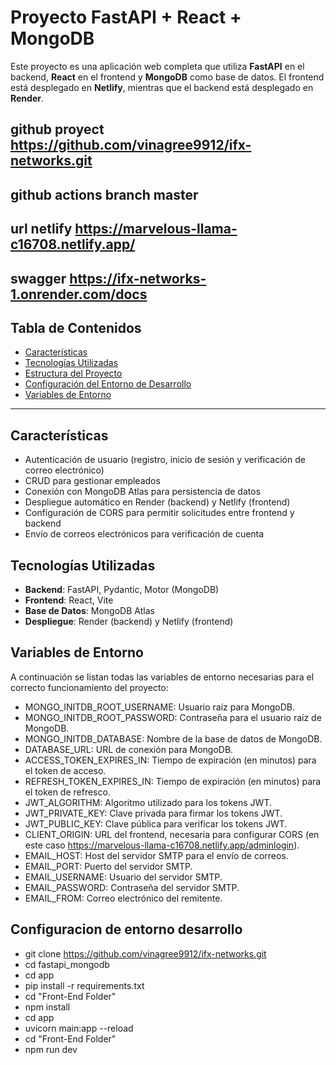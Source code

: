 # Proyecto FastAPI + React + MongoDB

Este proyecto es una aplicación web completa que utiliza **FastAPI** en el backend, **React** en el frontend y **MongoDB** como base de datos. El frontend está desplegado en **Netlify**, mientras que el backend está desplegado en **Render**.

## github proyect https://github.com/vinagree9912/ifx-networks.git 

## github actions branch master

## url netlify https://marvelous-llama-c16708.netlify.app/

## swagger https://ifx-networks-1.onrender.com/docs


## Tabla de Contenidos

- [Características](#características)
- [Tecnologías Utilizadas](#tecnologías-utilizadas)
- [Estructura del Proyecto](#estructura-del-proyecto)
- [Configuración del Entorno de Desarrollo](#configuración-del-entorno-de-desarrollo)
- [Variables de Entorno](#variables-de-entorno)
---

## Características

- Autenticación de usuario (registro, inicio de sesión y verificación de correo electrónico)
- CRUD para gestionar empleados
- Conexión con MongoDB Atlas para persistencia de datos
- Despliegue automático en Render (backend) y Netlify (frontend)
- Configuración de CORS para permitir solicitudes entre frontend y backend
- Envío de correos electrónicos para verificación de cuenta

## Tecnologías Utilizadas

- **Backend**: FastAPI, Pydantic, Motor (MongoDB)
- **Frontend**: React, Vite
- **Base de Datos**: MongoDB Atlas
- **Despliegue**: Render (backend) y Netlify (frontend)


## Variables de Entorno
A continuación se listan todas las variables de entorno necesarias para el correcto funcionamiento del proyecto:

- MONGO_INITDB_ROOT_USERNAME: Usuario raíz para MongoDB.
- MONGO_INITDB_ROOT_PASSWORD: Contraseña para el usuario raíz de MongoDB.
- MONGO_INITDB_DATABASE: Nombre de la base de datos de MongoDB.
- DATABASE_URL: URL de conexión para MongoDB.
- ACCESS_TOKEN_EXPIRES_IN: Tiempo de expiración (en minutos) para el token de acceso.
- REFRESH_TOKEN_EXPIRES_IN: Tiempo de expiración (en minutos) para el token de refresco.
- JWT_ALGORITHM: Algoritmo utilizado para los tokens JWT.
- JWT_PRIVATE_KEY: Clave privada para firmar los tokens JWT.
- JWT_PUBLIC_KEY: Clave pública para verificar los tokens JWT.
- CLIENT_ORIGIN: URL del frontend, necesaria para configurar CORS (en este caso https://marvelous-llama-c16708.netlify.app/adminlogin).
- EMAIL_HOST: Host del servidor SMTP para el envío de correos.
- EMAIL_PORT: Puerto del servidor SMTP.
- EMAIL_USERNAME: Usuario del servidor SMTP.
- EMAIL_PASSWORD: Contraseña del servidor SMTP.
- EMAIL_FROM: Correo electrónico del remitente.


## Configuracion de entorno desarrollo 

- git clone https://github.com/vinagree9912/ifx-networks.git
- cd fastapi_mongodb
- cd app
- pip install -r requirements.txt
- cd "Front-End Folder"
- npm install
- cd app
- uvicorn main:app --reload
- cd "Front-End Folder"
- npm run dev



